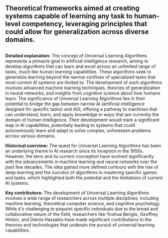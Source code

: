 ## Theoretical frameworks aimed at creating systems capable of learning any task to human-level competency, leveraging principles that could allow for generalization across diverse domains.
##

**Detailed explanation:** The concept of Universal Learning Algorithms represents a pinnacle goal in artificial intelligence research, aiming to develop algorithms that can learn and excel across an unlimited range of tasks, much like human learning capabilities. These algorithms seek to generalize learning beyond the narrow confines of specialized tasks that most current AI systems are limited to. The development of such algorithms involves advanced machine learning techniques, theories of generalization in neural networks, and insights from cognitive science about how humans learn. The significance of Universal Learning Algorithms lies in their potential to bridge the gap between narrow AI (artificial intelligence designed for specific tasks) and AGI, offering a pathway to machines that can understand, learn, and apply knowledge in ways that are currently the domain of human intelligence. Their development would mark a significant leap in AI capabilities, potentially leading to systems that could autonomously learn and adapt to solve complex, unforeseen problems across various domains.

**Historical overview:** The quest for Universal Learning Algorithms has been an underlying theme in AI research since its inception in the 1950s. However, the term and its current conception have evolved significantly with the advancements in machine learning and neural networks over the past few decades. The idea gained more defined contours with the rise of deep learning and the success of algorithms in mastering specific games and tasks, which highlighted both the potential and the limitations of current AI systems.

**Key contributors:** The development of Universal Learning Algorithms involves a wide range of researchers across multiple disciplines, including machine learning, theoretical computer science, and cognitive psychology. While it's challenging to pinpoint specific individuals due to the broad and collaborative nature of the field, researchers like Yoshua Bengio, Geoffrey Hinton, and Demis Hassabis have made significant contributions to the theories and technologies that underpin the pursuit of universal learning capabilities.